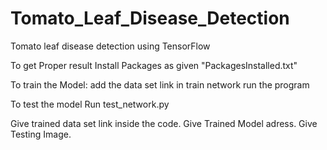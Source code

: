 # Tomato_Leaf_Disease_Detection
Tomato leaf disease detection using TensorFlow 

 To get Proper result Install Packages as given "PackagesInstalled.txt"
 
To train the Model:
 add the data set link in train network 
 run the program
 

To test the model Run test_network.py 

Give trained data set link inside the code.
Give Trained Model adress.
Give Testing Image.
